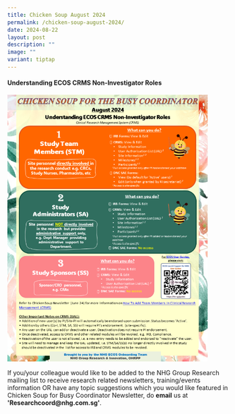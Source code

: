 ```yaml
---
title: Chicken Soup August 2024
permalink: /chicken-soup-august-2024/
date: 2024-08-22
layout: post
description: ""
image: ""
variant: tiptap
---
```

<h4><strong>Understanding ECOS CRMS Non-Investigator Roles</strong></h4>
<p></p>
<div class="isomer-image-wrapper">
<img style="width: 90%;" height="auto" width="100%" alt="" src="/images/Chicken Soup Pics/Chicken_Soup_Aug_2024.png">
</div>
<p></p>
<p>If you/your colleague would like to be added to the NHG Group Research
mailing list to receive research related newsletters, training/events information
OR have any topic suggestions which you would like featured in Chicken
Soup for Busy Coordinator Newsletter, do <strong>email</strong> us at <strong>'<a rel="noopener noreferrer nofollow" target="_blank">Researchcoord@nhg.com.sg</a>'</strong>.</p>